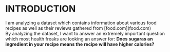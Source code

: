 
<h1>INTRODUCTION</h1>
<body>
  <p>
  I am analyzing a dataset which contains information about various food recipes as well as their reviews gathered from [food.com](food.com)<br>
  By analyzing the dataset, I want to answer an extremely important question which most health freaks are looking an answer for: <strong>Does sugaras an ingredient in your recipe means the recipe will have higher calories? </strong><br>
  </p>
</body>



